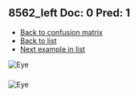 ## 8562_left Doc: 0 Pred: 1
- [Back to confusion matrix](https://github.com/juliandewit/kaggle_retinopathy/blob/master/matrix.md)
- [Back to list](https://github.com/juliandewit/kaggle_retinopathy/blob/master/lists/01/list.md)
- [Next example in list](https://github.com/juliandewit/kaggle_retinopathy/blob/master/lists/01/86/8643_right.md)

![Eye](https://retinopaty.blob.core.windows.net/size1024/8562_left_0.jpeg)

### 

![Eye]()
